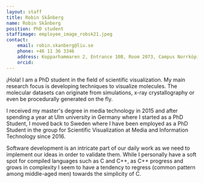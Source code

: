```yaml
---
layout: staff
title: Robin Skånberg
name: Robin Skånberg
position: PhD student
staffimage: employee_image_robsk21.jpeg
contact:
    email: robin.skanberg@liu.se
    phone: +46 11 36 3346
    address: Kopparhammaren 2, Entrance 10B, Room 2073, Campus Norrköping
    orcid: 
---
```


¡Hola! I am a PhD student in the field of scientific visualization. My main research focus is developing techniques to visualize molecules. The molecular datasets can originate from simulations, x-ray crystallography or even be procedurally generated on the fly.

I received my master's degree in media technology in 2015 and after spending a year at Ulm university in Germany where I started as a PhD Student, I moved back to Sweden where I have been employed as a PhD Student in the group for Scientific Visualization at Media and Information Technology since 2016.

Software development is an intricate part of our daily work as we need to implement our ideas in order to validate them. While I personally have a soft spot for compiled languages such as C and C++, as C++ progress and grows in complexity I seem to have a tendency to regress (common pattern among middle-aged men) towards the simplicity of C.